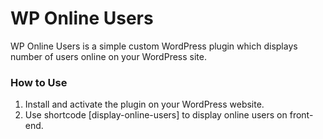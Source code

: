 # WP Online Users
WP Online Users is a simple custom WordPress plugin which displays number of users online on your WordPress site.

### How to Use
1. Install and activate the plugin on your WordPress website.
2. Use shortcode [display-online-users] to display online users on front-end.
